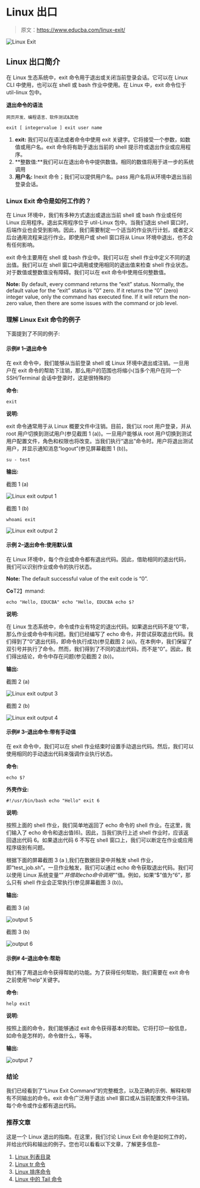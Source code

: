 # Linux 出口

> 原文：<https://www.educba.com/linux-exit/>

![Linux Exit](img/419638ef72b57780577b7304725d9272.png)



## Linux 出口简介

在 Linux 生态系统中，exit 命令用于退出或关闭当前登录会话。它可以在 Linux CLI 中使用，也可以在 shell 或 bash 作业中使用。在 Linux 中，exit 命令位于 util-linux 包中。

**退出命令的语法**

<small>网页开发、编程语言、软件测试&其他</small>

`exit [ integervalue ] exit user name`

1.  **exit:** 我们可以在语法或者命令中使用 exit 关键字。它将接受一个参数，如数值或用户名。exit 命令将有助于退出当前的 shell 提示符或退出作业或应用程序。
2.  **整数值:**我们可以在退出命令中提供数值。相同的数值将用于进一步的系统调用
3.  **用户名:** Inexit 命令；我们可以提供用户名。pass 用户名将从环境中退出当前登录会话。

### Linux Exit 命令是如何工作的？

在 Linux 环境中，我们有多种方式退出或退出当前 shell 或 bash 作业或任何 Linux 应用程序。退出实用程序位于 util-Linux 包中。当我们退出 shell 窗口时，后端作业也会受到影响。因此，我们需要制定一个适当的作业执行计划，或者定义后台通用流程来运行作业。即使用户或 shell 窗口将从 Linux 环境中退出，也不会有任何影响。

exit 命令主要用在 shell 或 bash 作业中。我们可以在 shell 作业中定义不同的退出值。我们可以在 shell 窗口中调用或使用相同的退出值来检查 shell 作业状态。对于数值或整数值没有障碍。我们可以在 exit 命令中使用任何整数值。

**Note:** By default, every command returns the “exit” status. Normally, the default value for the “exit” status is “0” zero. If it returns the “0” (zero) integer value, only the command has executed fine. If it will return the non-zero value, then there are some issues with the command or job level.

### 理解 Linux Exit 命令的例子

下面提到了不同的例子:

#### 示例# 1–退出命令

在 exit 命令中，我们能够从当前登录 shell 或 Linux 环境中退出或注销。一旦用户在 exit 命令的帮助下注销，那么用户的范围也将缩小(当多个用户在同一个 SSH/Terminal 会话中登录时，这是很特殊的)

**命令:**

`exit`

**说明:**

exit 命令通常用于从 Linux 概要文件中注销。目前，我们以 root 用户登录，并从 root 用户切换到测试用户(参见截图 1 (a))。一旦用户能够从 root 用户切换到测试用户配置文件，角色和权限也将改变。当我们执行“退出”命令时。用户将退出测试用户，并显示通知消息“logout”(参见屏幕截图 1 (b))。

`su - test`

**输出:**

截图 1 (a)

![Linux exit output 1](img/1c78068ada13457f99138d56ea12f551.png)



截图 1 (b)

`whoami
exit`

![Linux exit output 2](img/c4944fc10be428afc8d983a0215bbb02.png)



#### 示例 2–退出命令:使用默认值

在 Linux 环境中，每个作业或命令都有退出代码。因此，借助相同的退出代码，我们可以识别作业或命令的执行状态。

**Note:** The default successful value of the exit code is “0”.

**Co**T2】mmand:

`echo "Hello, EDUCBA"
echo "Hello, EDUCBA
echo $?`

**说明:**

在 Linux 生态系统中，命令或作业有特定的退出代码。如果退出代码不是“0”零，那么作业或命令中有问题。我们已经编写了 echo 命令，并尝试获取退出代码。我们得到了“0”退出代码，即命令执行成功(参见截图 2 (a))。在本例中，我们保留了双引号并执行了命令。然而，我们得到了不同的退出代码，而不是“0”。因此，我们得出结论，命令中存在问题(参见截图 2 (b))。

**输出:**

截图 2 (a)

![Linux exit output 3](img/336d342d1198cf827f0b3fb9c3904fcf.png)



截图 2 (b)

![Linux exit output 4](img/179b5cd1617769559a43940d97b65aec.png)



#### 示例# 3–退出命令:带有手动值

在 exit 命令中，我们可以在 shell 作业结束时设置手动退出代码。然后，我们可以使用相同的手动退出代码来强调作业执行状态。

**命令:**

`echo $?`

**外壳作业:**

`#!/usr/bin/bash
echo "Hello"
exit 6`

**说明:**

按照上面的 shell 作业，我们简单地返回了 echo 命令的 shell 作业。在这里，我们输入了 echo 命令和退出值(6)。因此，当我们执行上述 shell 作业时，应该返回退出代码 6。如果退出代码 6 不写在 shell 窗口上，我们可以断定在作业或应用程序级别有问题。

根据下面的屏幕截图 3 (a ),我们在数据目录中并触发 shell 作业，即“test_job.sh”。一旦作业触发，我们可以通过 echo 命令获取退出代码。我们可以使用 Linux 系统变量“$”并借助 echo 命令调用“$”值。例如，如果“$”值为“6”，那么只有 shell 作业会正常执行(参见屏幕截图 3 (b))。

**输出:**

截图 3 (a)

![output 5](img/b8125144b5c1113fbd697dde228e4407.png)



截图 3 (b)

![output 6](img/57ca379993b6613b6fb3358f7cd32b44.png)



#### 示例# 4–退出命令:帮助

我们有了用退出命令获得帮助的功能。为了获得任何帮助，我们需要在 exit 命令之前使用“help”关键字。

**命令:**

`help exit`

**说明:**

按照上面的命令，我们能够通过 exit 命令获得基本的帮助。它将打印一般信息，如命令是怎样的，命令做什么，等等。

**输出:**

![output 7](img/8ac66564538fb87455f3ae70b85a01fc.png)



### 结论

我们已经看到了“Linux Exit Command”的完整概念，以及正确的示例、解释和带有不同输出的命令。exit 命令广泛用于退出 shell 窗口或从当前配置文件中注销。每个命令或作业都有退出代码。

### 推荐文章

这是一个 Linux 退出的指南。在这里，我们讨论 Linux Exit 命令是如何工作的，并给出代码和输出的例子。您也可以看看以下文章，了解更多信息–

1.  [Linux 列表目录](https://www.educba.com/linux-list-directories/)
2.  [Linux tr 命令](https://www.educba.com/linux-tr-command/)
3.  [Linux 排序命令](https://www.educba.com/linux-sort-command/)
4.  [Linux 中的 Tail 命令](https://www.educba.com/tail-command-in-linux/)






